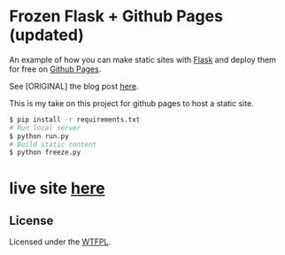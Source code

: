 # Frozen Flask + Github Pages (updated)

An example of how you can make static sites with [Flask][] and deploy them for free on [Github Pages][].

See [ORIGINAL] the blog post [here][article].

This is my take on this project for github pages to host a static site.

```bash
$ pip install -r requirements.txt
# Run local server
$ python run.py
# Build static content
$ python freeze.py
```

# live site [here][live_site]

## License
Licensed under the [WTFPL][].

[live_site]: https://gokulmenon.github.io/gokulmenon/
[article]: http://www.stevenloria.com/hosting-static-flask-sites-for-free-on-github-pages/
[example]: http://stevenloria.com/flask-ghpages-example
[Flask]: http://flask.pocoo.org/
[WTFPL]: http://www.wtfpl.net/
[Github Pages]: http://pages.github.com/